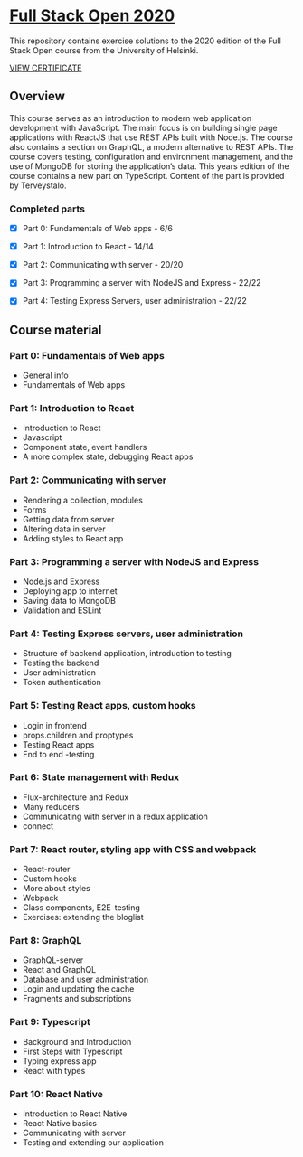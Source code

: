 # [Full Stack Open 2020](https://fullstackopen.com/en/)

This repository contains exercise solutions to the 2020 edition of the Full Stack Open course from the University of Helsinki.


[VIEW CERTIFICATE](https://studies.cs.helsinki.fi/stats/api/certificate/fullstackopen/en/6e24d45ceb196a1ec2baab877b33bb68)


## Overview

This course serves as an introduction to modern web application development with JavaScript. The main focus is on building single page applications with ReactJS that use REST APIs built with Node.js. The course also contains a section on GraphQL, a modern alternative to REST APIs. The course covers testing, configuration and environment management, and the use of MongoDB for storing the application’s data. This years edition of the course contains a new part on TypeScript. Content of the part is provided by Terveystalo.


### Completed parts

- [x] Part 0: Fundamentals of Web apps - 6/6
- [x] Part 1: Introduction to React - 14/14
- [x] Part 2: Communicating with server - 20/20
- [x] Part 3: Programming a server with NodeJS and Express - 22/22
- [x] Part 4: Testing Express Servers, user administration - 22/22


## Course material

### Part 0: Fundamentals of Web apps

- General info
- Fundamentals of Web apps

### Part 1: Introduction to React

- Introduction to React
- Javascript
- Component state, event handlers
- A more complex state, debugging React apps

### Part 2: Communicating with server

- Rendering a collection, modules
- Forms
- Getting data from server
- Altering data in server
- Adding styles to React app

### Part 3: Programming a server with NodeJS and Express

- Node.js and Express
- Deploying app to internet
- Saving data to MongoDB
- Validation and ESLint

### Part 4: Testing Express servers, user administration

- Structure of backend application, introduction to testing
- Testing the backend
- User administration
- Token authentication

### Part 5: Testing React apps, custom hooks

- Login in frontend
- props.children and proptypes
- Testing React apps
- End to end -testing

### Part 6: State management with Redux

- Flux-architecture and Redux
- Many reducers
- Communicating with server in a redux application
- connect

### Part 7: React router, styling app with CSS and webpack

- React-router
- Custom hooks
- More about styles
- Webpack
- Class components, E2E-testing
- Exercises: extending the bloglist

### Part 8: GraphQL

- GraphQL-server
- React and GraphQL
- Database and user administration
- Login and updating the cache
- Fragments and subscriptions

### Part 9: Typescript

- Background and Introduction
- First Steps with Typescript
- Typing express app
- React with types

### Part 10: React Native

- Introduction to React Native
- React Native basics
- Communicating with server
- Testing and extending our application


















